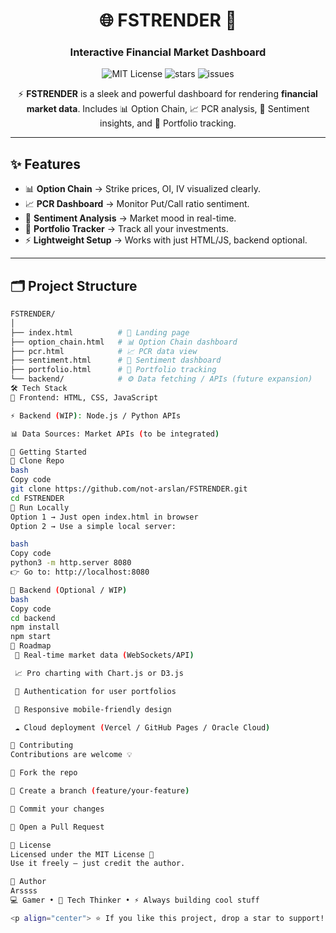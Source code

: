 <!-- Banner / Title -->
<h1 align="center">🌐 FSTRENDER 🚀</h1>
<h3 align="center">Interactive Financial Market Dashboard</h3>

<p align="center">
  <img src="https://img.shields.io/badge/License-MIT-yellow.svg" alt="MIT License"/>
  <img src="https://img.shields.io/github/stars/not-arslan/FSTRENDER?style=flat&color=brightgreen" alt="stars"/>
  <img src="https://img.shields.io/github/issues/not-arslan/FSTRENDER?color=red" alt="issues"/>
</p>

<p align="center">
  ⚡ <b>FSTRENDER</b> is a sleek and powerful dashboard for rendering <b>financial market data</b>.  
  Includes 📊 Option Chain, 📈 PCR analysis, 📰 Sentiment insights, and 💼 Portfolio tracking.
</p>

---

## ✨ Features

- 📊 **Option Chain** → Strike prices, OI, IV visualized clearly.  
- 📈 **PCR Dashboard** → Monitor Put/Call ratio sentiment.  
- 📰 **Sentiment Analysis** → Market mood in real-time.  
- 💼 **Portfolio Tracker** → Track all your investments.  
- ⚡ **Lightweight Setup** → Works with just HTML/JS, backend optional.  

---

## 🗂️ Project Structure

```bash
FSTRENDER/
│
├── index.html          # 🚪 Landing page
├── option_chain.html   # 📊 Option Chain dashboard
├── pcr.html            # 📈 PCR data view
├── sentiment.html      # 📰 Sentiment dashboard
├── portfolio.html      # 💼 Portfolio tracking
└── backend/            # ⚙️ Data fetching / APIs (future expansion)
🛠️ Tech Stack
🎨 Frontend: HTML, CSS, JavaScript

⚡ Backend (WIP): Node.js / Python APIs

📊 Data Sources: Market APIs (to be integrated)

🚀 Getting Started
🔹 Clone Repo
bash
Copy code
git clone https://github.com/not-arslan/FSTRENDER.git
cd FSTRENDER
🔹 Run Locally
Option 1 → Just open index.html in browser
Option 2 → Use a simple local server:

bash
Copy code
python3 -m http.server 8080
👉 Go to: http://localhost:8080

🔹 Backend (Optional / WIP)
bash
Copy code
cd backend
npm install
npm start
📌 Roadmap
 🔄 Real-time market data (WebSockets/API)

 📈 Pro charting with Chart.js or D3.js

 🔑 Authentication for user portfolios

 📱 Responsive mobile-friendly design

 ☁️ Cloud deployment (Vercel / GitHub Pages / Oracle Cloud)

🤝 Contributing
Contributions are welcome 💡

🍴 Fork the repo

🌱 Create a branch (feature/your-feature)

💾 Commit your changes

🚀 Open a Pull Request

📜 License
Licensed under the MIT License 📝
Use it freely — just credit the author.

👤 Author
Arssss
💻 Gamer • 🧠 Tech Thinker • ⚡ Always building cool stuff

<p align="center"> ⭐ If you like this project, drop a star to support! ⭐ </p> ```
